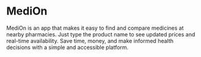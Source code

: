 # MediOn
MediOn is an app that makes it easy to find and compare medicines at nearby pharmacies. Just type the product name to see updated prices and real-time availability. Save time, money, and make informed health decisions with a simple and accessible platform.
